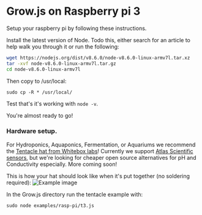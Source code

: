 # Grow.js on Raspberry pi 3

Setup your raspberry pi by following these instructions.

Install the latest version of Node. Todo this, either search for an article to help walk you through it or run the following:

```bash
wget https://nodejs.org/dist/v8.6.0/node-v8.6.0-linux-armv7l.tar.xz
tar -xvf node-v8.6.0-linux-armv7l.tar.gz 
cd node-v8.6.0-linux-armv7l

```
Then copy to /usr/local:

```
sudo cp -R * /usr/local/
```

Test that's it's working with `node -v`.

You're almost ready to go!

### Hardware setup.
For Hydroponics, Aquaponics, Fermentation, or Aquariums we recommend the [Tentacle hat from Whitebox labs](https://www.whiteboxes.ch/shop/tentacle-t3-for-raspberry-pi/)! Currently we support [Atlas Scientific sensors](https://www.atlas-scientific.com/), but we're looking for cheaper open source alternatives for pH and Conductivity especially. More coming soon!

This is how your hat should look like when it's put together (no soldering required):
![Example image](https://cloud.githubusercontent.com/assets/521978/25507754/dfcd09dc-2b62-11e7-9fc7-c8e0cfe3b0e6.JPG)

In the Grow.js directory run the tentacle example with:

```
sudo node examples/rasp-pi/t3.js
```



